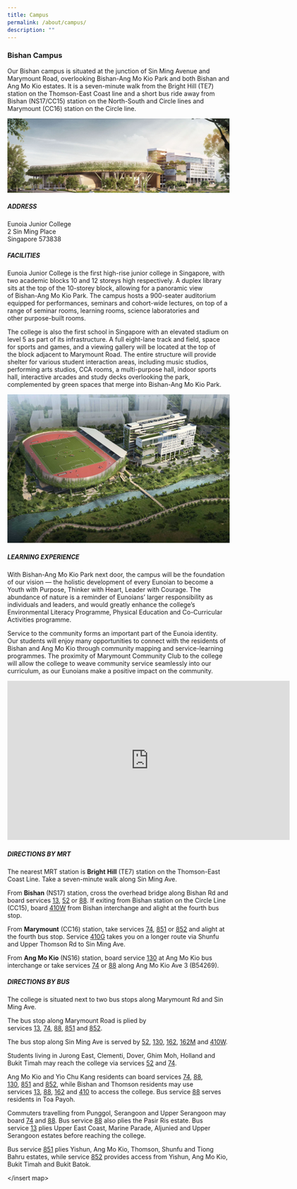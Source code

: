 ```yaml
---
title: Campus
permalink: /about/campus/
description: ""
---
```

### Bishan Campus

Our Bishan campus is situated at the junction of Sin Ming Avenue and Marymount Road, overlooking Bishan-Ang Mo Kio Park and both Bishan and Ang Mo Kio estates. It is a seven-minute walk from the Bright Hill (TE7) station on the Thomson-East Coast line and a short bus ride away from Bishan (NS17/CC15) station on the North-South and Circle lines and Marymount (CC16) station on the Circle line.

![](/images/campus.jpg)

##### ADDRESS

Eunoia Junior College  
2 Sin Ming Place  
Singapore 573838

##### FACILITIES

Eunoia Junior College is the first high-rise junior college in Singapore, with two academic blocks 10 and 12 storeys high respectively. A duplex library sits at the top of the 10-storey block, allowing for a panoramic view of Bishan-Ang Mo Kio Park. The campus hosts a 900-seater auditorium equipped for performances, seminars and cohort-wide lectures, on top of a range of seminar rooms, learning rooms, science laboratories and other purpose-built rooms.

The college is also the first school in Singapore with an elevated stadium on level 5 as part of its infrastructure. A full eight-lane track and field, space for sports and games, and a viewing gallery will be located at the top of the block adjacent to Marymount Road. The entire structure will provide shelter for various student interaction areas, including music studios, performing arts studios, CCA rooms, a multi-purpose hall, indoor sports hall, interactive arcades and study decks overlooking the park, complemented by green spaces that merge into Bishan-Ang Mo Kio Park.

![](/images/Bishan_02.jpg)

##### LEARNING EXPERIENCE

With Bishan-Ang Mo Kio Park next door, the campus will be the foundation of our vision — the holistic development of every Eunoian to become a Youth with Purpose, Thinker with Heart, Leader with Courage. The abundance of nature is a reminder of Eunoians’ larger responsibility as individuals and leaders, and would greatly enhance the college’s Environmental Literacy Programme, Physical Education and Co-Curricular Activities programme.

Service to the community forms an important part of the Eunoia identity. Our students will enjoy many opportunities to connect with the residents of Bishan and Ang Mo Kio through community mapping and service-learning programmes. The proximity of Marymount Community Club to the college will allow the college to weave community service seamlessly into our curriculum, as our Eunoians make a positive impact on the community.

<iframe title="vimeo-player" src="https://player.vimeo.com/video/659323497?h=76945d48b6" width="640" height="360" frameborder="0" allowfullscreen></iframe>

##### **DIRECTIONS BY MRT**

The nearest MRT station is **Bright** **Hill** (TE7) station on the Thomson-East Coast Line. Take a seven-minute walk along Sin Ming Ave.

From **Bishan** (NS17) station, cross the overhead bridge along Bishan Rd and board services [13](https://www.transitlink.com.sg/eservice/eguide/service_route.php?service=13), [52](https://www.transitlink.com.sg/eservice/eguide/service_route.php?service=52) or [88](https://www.transitlink.com.sg/eservice/eguide/service_route.php?service=88). If exiting from Bishan station on the Circle Line (CC15), board [410W](https://www.transitlink.com.sg/eservice/eguide/service_route.php?service=410) from Bishan interchange and alight at the fourth bus stop.

From **Marymount** (CC16) station, take services [74](https://www.transitlink.com.sg/eservice/eguide/service_route.php?service=74), [851](https://www.transitlink.com.sg/eservice/eguide/service_route.php?service=851) or [852](https://www.transitlink.com.sg/eservice/eguide/service_route.php?service=852) and alight at the fourth bus stop. Service [410G](https://www.transitlink.com.sg/eservice/eguide/service_route.php?service=410) takes you on a longer route via Shunfu and Upper Thomson Rd to Sin Ming Ave.

From **Ang Mo Kio** (NS16) station, board service [130](https://www.transitlink.com.sg/eservice/eguide/service_route.php?service=130) at Ang Mo Kio bus interchange or take services [74](https://www.transitlink.com.sg/eservice/eguide/service_route.php?service=74) or [88](https://www.transitlink.com.sg/eservice/eguide/service_route.php?service=88) along Ang Mo Kio Ave 3 (B54269).

##### DIRECTIONS BY BUS  

The college is situated next to two bus stops along Marymount Rd and Sin Ming Ave.

The bus stop along Marymount Road is plied by services [13](https://www.transitlink.com.sg/eservice/eguide/service_route.php?service=13), [74](https://www.transitlink.com.sg/eservice/eguide/service_route.php?service=74), [88](https://www.transitlink.com.sg/eservice/eguide/service_route.php?service=88), [851](https://www.transitlink.com.sg/eservice/eguide/service_route.php?service=851) and [852](https://www.transitlink.com.sg/eservice/eguide/service_route.php?service=852).

The bus stop along Sin Ming Ave is served by [52](https://www.transitlink.com.sg/eservice/eguide/service_route.php?service=52), [130](https://www.transitlink.com.sg/eservice/eguide/service_route.php?service=130), [162](https://www.transitlink.com.sg/eservice/eguide/service_route.php?service=162), [162M](https://www.transitlink.com.sg/eservice/eguide/service_route.php?service=162M) and [410W](https://www.transitlink.com.sg/eservice/eguide/service_route.php?service=410W).

Students living in Jurong East, Clementi, Dover, Ghim Moh, Holland and Bukit Timah may reach the college via services [52](https://www.transitlink.com.sg/eservice/eguide/service_route.php?service=52) and [74](https://www.transitlink.com.sg/eservice/eguide/service_route.php?service=74).

Ang Mo Kio and Yio Chu Kang residents can board services [74](https://www.transitlink.com.sg/eservice/eguide/service_route.php?service=74), [88](https://www.transitlink.com.sg/eservice/eguide/service_route.php?service=88), [130](https://www.transitlink.com.sg/eservice/eguide/service_route.php?service=130), [851](https://www.transitlink.com.sg/eservice/eguide/service_route.php?service=851) and [852](https://www.transitlink.com.sg/eservice/eguide/service_route.php?service=852), while Bishan and Thomson residents may use services [13](https://www.transitlink.com.sg/eservice/eguide/service_route.php?service=851), [88](https://www.transitlink.com.sg/eservice/eguide/service_route.php?service=88), [162](https://www.transitlink.com.sg/eservice/eguide/service_route.php?service=162) and [410](https://www.transitlink.com.sg/eservice/eguide/service_route.php?service=410) to access the college. Bus service [88](https://www.transitlink.com.sg/eservice/eguide/service_route.php?service=88) serves residents in Toa Payoh.

Commuters travelling from Punggol, Serangoon and Upper Serangoon may board [74](https://www.transitlink.com.sg/eservice/eguide/service_route.php?service=74) and [88](https://www.transitlink.com.sg/eservice/eguide/service_route.php?service=88). Bus service [88](https://www.transitlink.com.sg/eservice/eguide/service_route.php?service=88) also plies the Pasir Ris estate. Bus service [13](https://www.transitlink.com.sg/eservice/eguide/service_route.php?service=851) plies Upper East Coast, Marine Parade, Aljunied and Upper Serangoon estates before reaching the college.

Bus service [851](https://www.transitlink.com.sg/eservice/eguide/service_route.php?service=851) plies Yishun, Ang Mo Kio, Thomson, Shunfu and Tiong Bahru estates, while service [852](https://www.transitlink.com.sg/eservice/eguide/service_route.php?service=852) provides access from Yishun, Ang Mo Kio, Bukit Timah and Bukit Batok.

</insert map>